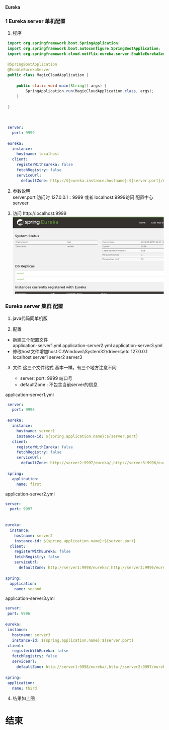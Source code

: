 #### Eureka 


     
### 1  Eureka  server 单机配置

1.   程序

 
   ```java
    import org.springframework.boot.SpringApplication;
    import org.springframework.boot.autoconfigure.SpringBootApplication;
    import org.springframework.cloud.netflix.eureka.server.EnableEurekaServer;
    
    @SpringBootApplication
    @EnableEurekaServer
    public class MagicCloudApplication {
    
        public static void main(String[] args) {
            SpringApplication.run(MagicCloudApplication.class, args);
        }
    
    }

      
``` 

   ```yaml
    server:
      port: 9999
    
    eureka:
      instance:
        hostname: localhost
      client:
        registerWithEureka: false
        fetchRegistry: false
        serviceUrl:
          defaultZone: http://${eureka.instance.hostname}:${server.port}/eureka/

``` 


2.  参数说明   
server.port  访问时 127.0.0.1：9999 或者 localhost:9999访问 配置中心serveer
  
3. 访问  http://localhost:9999
![1](backend.png)
       
 

### Eureka  server 集群 配置

1. java代码同单机版

2. 配置
  - 新建三个配置文件  
     application-server1.yml
     application-server2.yml
     application-server3.yml
   - 修改host文件增加host   C:\Windows\System32\drivers\etc
      127.0.0.1  localhost server1 server2 server3
     
3. 文件
这三个文件格式 基本一样。有三个地方注意不同
 
   - server:   port: 9999   端口号
   - defaultZone : 不包含当前server的信息

application-server1.yml
  
   ```yaml
    server:
      port: 9998
    
    eureka:
      instance:
        hostname: server1
        instance-id: ${spring.application.name}:${server.port}
      client:
        registerWithEureka: false
        fetchRegistry: false
        serviceUrl:
          defaultZone: http://server2:9997/eureka/,http://server3:9996/eureka/
    
    spring:
      application:
        name: first
``` 
 
application-server2.yml
  
   ```yaml
   server:
     port: 9997
   
   
   eureka:
     instance:
       hostname: server2
       instance-id: ${spring.application.name}:${server.port}
     client:
       registerWithEureka: false
       fetchRegistry: false
       serviceUrl:
         defaultZone: http://server1:9998/eureka/,http://server3:9996/eureka/
   
   spring:
     application:
       name: second

``` 
 
  
application-server3.yml
  
   ```yaml
  server:
    port: 9996
  
  eureka:
    instance:
      hostname: server3
      instance-id: ${spring.application.name}:${server.port}
    client:
      registerWithEureka: false
      fetchRegistry: false
      serviceUrl:
        defaultZone: http://server1:9998/eureka/,http://server2:9997/eureka/
  
  spring:
    application:
      name: third

``` 

4. 结果如上图



# 结束  

 




























